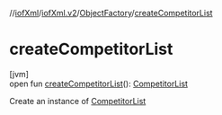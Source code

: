 //[iofXml](../../../index.md)/[iofXml.v2](../index.md)/[ObjectFactory](index.md)/[createCompetitorList](create-competitor-list.md)

# createCompetitorList

[jvm]\
open fun [createCompetitorList](create-competitor-list.md)(): [CompetitorList](../-competitor-list/index.md)

Create an instance of [CompetitorList](../-competitor-list/index.md)
